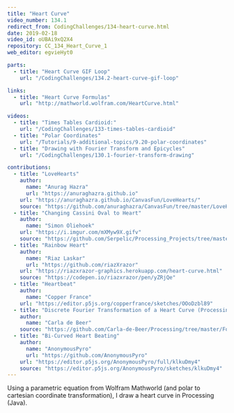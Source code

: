 ```yaml
---
title: "Heart Curve"
video_number: 134.1
redirect_from: CodingChallenges/134-heart-curve.html
date: 2019-02-18
video_id: oUBAi9xQ2X4
repository: CC_134_Heart_Curve_1
web_editor: egvieHyt0

parts:
  - title: "Heart Curve GIF Loop"
    url: "/CodingChallenges/134.2-heart-curve-gif-loop"

links:
  - title: "Heart Curve Formulas"
    url: "http://mathworld.wolfram.com/HeartCurve.html"

videos:
  - title: "Times Tables Cardioid:"
    url: "/CodingChallenges/133-times-tables-cardioid"
  - title: "Polar Coordinates"
    url: "/Tutorials/9-additional-topics/9.20-polar-coordinates"
  - title: "Drawing with Fourier Transform and Epicycles"
    url: "/CodingChallenges/130.1-fourier-transform-drawing"

contributions:
  - title: "LoveHearts"
    author:
      name: "Anurag Hazra"
      url: "https://anuraghazra.github.io"
    url: "https://anuraghazra.github.io/CanvasFun/LoveHearts/"
    source: "https://github.com/anuraghazra/CanvasFun/tree/master/LoveHearts"
  - title: "Changing Cassini Oval to Heart"
    author:
      name: "Simon Oliehoek"
    url: "https://i.imgur.com/mXMyw9X.gifv"
    source: "https://github.com/Serpelic/Processing_Projects/tree/master/Changing_heart"
  - title: "Rainbow Heart"
    author:
      name: "Riaz Laskar"
      url: "https://github.com/riazXrazor"
    url: "https://riazxrazor-graphics.herokuapp.com/heart-curve.html"
    source: "https://codepen.io/riazxrazor/pen/yZRjQe"
  - title: "Heartbeat"
    author:
      name: "Copper France"
    url: "https://editor.p5js.org/copperfrance/sketches/OOoDzbl89"
  - title: "Discrete Fourier Transformation of a Heart Curve (Processing)"
    author:
      name: "Carla de Beer"
    source: "https://github.com/Carla-de-Beer/Processing/tree/master/Fourier%20Transformations/FourierTransformHeart"
  - title: "Bi-Curved Heart Beating"
    author:
      name: "AnonymousPyro"
      url: "https://github.com/AnonymousPyro"
    url: "https://editor.p5js.org/AnonymousPyro/full/klkuDmy4"
    source: "https://editor.p5js.org/AnonymousPyro/sketches/klkuDmy4"
---
```


Using a parametric equation from Wolfram Mathworld (and polar to cartesian coordinate transformation), I draw a heart curve in Processing (Java).
